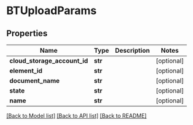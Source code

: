 # BTUploadParams

## Properties
Name | Type | Description | Notes
------------ | ------------- | ------------- | -------------
**cloud_storage_account_id** | **str** |  | [optional] 
**element_id** | **str** |  | [optional] 
**document_name** | **str** |  | [optional] 
**state** | **str** |  | [optional] 
**name** | **str** |  | [optional] 

[[Back to Model list]](../README.md#documentation-for-models) [[Back to API list]](../README.md#documentation-for-api-endpoints) [[Back to README]](../README.md)


